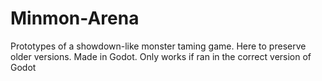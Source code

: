 # Minmon-Arena
Prototypes of a showdown-like monster taming game.  Here to preserve older versions.
Made in Godot.  Only works if ran in the correct version of Godot
